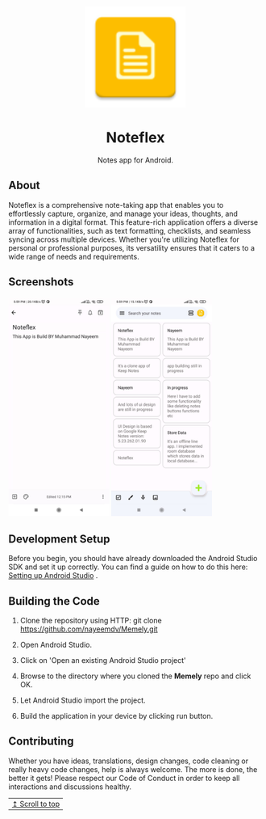 <div align="center">
  <img width="200" height="200" src="app/src/main/res/mipmap-xhdpi/ic_launcher.png">
  <h1>Noteflex</h1>
<p>Notes app for Android.</p></div>

## About

Noteflex is a comprehensive note-taking app that enables you to effortlessly capture, organize, and
manage your ideas, thoughts, and information in a digital format. This feature-rich application
offers a diverse array of functionalities, such as text formatting, checklists, and seamless syncing
across multiple devices. Whether you're utilizing Noteflex for personal or professional purposes,
its versatility ensures that it caters to a wide range of needs and requirements.

## Screenshots

<p float="left">
  <img src="screenshots/add_notes_screen.jpg" width="200"/>
  <img src="screenshots/home_screen.jpg" width="200"/>
</p>

## Development Setup

Before you begin, you should have already downloaded the Android Studio SDK and set it up correctly.
You can find a guide on how to do this
here: [Setting up Android Studio](http://developer.android.com/sdk/installing/index.html?pkg=studio)
.

## Building the Code

1. Clone the repository using HTTP: git clone https://github.com/nayeemdv/Memely.git

2. Open Android Studio.

3. Click on 'Open an existing Android Studio project'

4. Browse to the directory where you cloned the **Memely** repo and click OK.

5. Let Android Studio import the project.

6. Build the application in your device by clicking run button.

## Contributing

Whether you have ideas, translations, design changes, code cleaning or really heavy code changes,
help is always welcome. The more is done, the better it gets! Please respect our Code of Conduct in
order to keep all interactions and discussions healthy.

<div align="right">
<table><td>
<a href="#start-of-content">↥ Scroll to top</a>
</td></table>
</div>